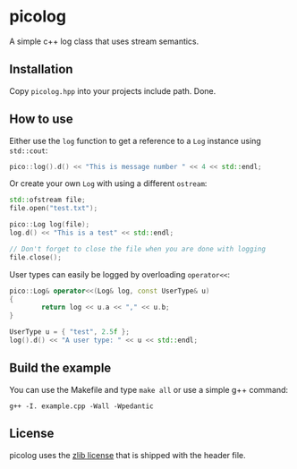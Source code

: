 picolog
=======
A simple c++ log class that uses stream semantics.

Installation
------------
Copy `picolog.hpp` into your projects include path. Done.

How to use
----------
Either use the `log` function to get a reference to a `Log` instance using
`std::cout`:
~~~c++
pico::log().d() << "This is message number " << 4 << std::endl;
~~~

Or create your own `Log` with using a different `ostream`:
~~~c++
std::ofstream file;
file.open("test.txt");

pico::Log log(file);
log.d() << "This is a test" << std::endl;

// Don't forget to close the file when you are done with logging
file.close();
~~~

User types can easily be logged by overloading `operator<<`:
~~~c++
pico::Log& operator<<(Log& log, const UserType& u)
{
        return log << u.a << "," << u.b;
}

UserType u = { "test", 2.5f };
log().d() << "A user type: " << u << std::endl;
~~~

Build the example
-----------------
You can use the Makefile and type `make all` or use a simple g++ command:
~~~
g++ -I. example.cpp -Wall -Wpedantic
~~~

License
-------
picolog uses the [zlib license](https://www.zlib.net/zlib_license.html) that
is shipped with the header file.

